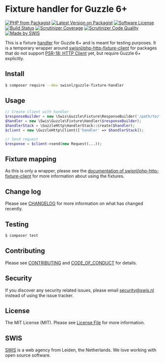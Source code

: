 # Fixture handler for Guzzle 6+

[![PHP from Packagist](https://img.shields.io/packagist/php-v/swisnl/guzzle-fixture-handler.svg)](https://packagist.org/packages/swisnl/guzzle-fixture-handler)
[![Latest Version on Packagist](https://img.shields.io/packagist/v/swisnl/guzzle-fixture-handler.svg)](https://packagist.org/packages/swisnl/guzzle-fixture-handler)
[![Software License](https://img.shields.io/packagist/l/swisnl/guzzle-fixture-handler.svg)](LICENSE)
[![Build Status](https://travis-ci.org/swisnl/guzzle-fixture-handler.svg?branch=master)](https://travis-ci.org/swisnl/guzzle-fixture-handler)
[![Scrutinizer Coverage](https://img.shields.io/scrutinizer/coverage/g/swisnl/guzzle-fixture-handler.svg)](https://scrutinizer-ci.com/g/swisnl/guzzle-fixture-handler/?branch=master)
[![Scrutinizer Code Quality](https://img.shields.io/scrutinizer/g/swisnl/guzzle-fixture-handler.svg)](https://scrutinizer-ci.com/g/swisnl/guzzle-fixture-handler/?branch=master)
[![Made by SWIS](https://img.shields.io/badge/%F0%9F%9A%80-made%20by%20SWIS-%23D9021B.svg)](https://www.swis.nl)

This is a fixture [handler](http://docs.guzzlephp.org/en/stable/handlers-and-middleware.html) for Guzzle 6+ and is meant for testing purposes.
It is a temporary wrapper around [swisnl/php-http-fixture-client](https://github.com/swisnl/php-http-fixture-client) for packages that do not support [PSR-18: HTTP Client](https://www.php-fig.org/psr/psr-18/) yet, but require Guzzle 6+ explicitly.

## Install

``` bash
$ composer require --dev swisnl/guzzle-fixture-handler
```

## Usage

``` php
// Create client with handler
$responseBuilder = new \Swis\Guzzle\Fixture\ResponseBuilder('/path/to/fixtures');
$handler = new \Swis\Guzzle\Fixture\Handler($responseBuilder);
$handlerStack = \GuzzleHttp\HandlerStack::create($handler);
$client = new \GuzzleHttp\Client(['handler' => $handlerStack]);

// Send request
$response = $client->send(new Request(...));
```

## Fixture mapping

As this is only a wrapper, please see the [documentation of swisnl/php-http-fixture-client](https://github.com/swisnl/php-http-fixture-client#fixture-mapping) for more information about using the fixtures.

## Change log

Please see [CHANGELOG](CHANGELOG.md) for more information on what has changed recently.

## Testing

``` bash
$ composer test
```

## Contributing

Please see [CONTRIBUTING](CONTRIBUTING.md) and [CODE_OF_CONDUCT](CODE_OF_CONDUCT.md) for details.

## Security

If you discover any security related issues, please email security@swis.nl instead of using the issue tracker.

## License

The MIT License (MIT). Please see [License File](LICENSE.md) for more information.

## SWIS

[SWIS](https://www.swis.nl) is a web agency from Leiden, the Netherlands. We love working with open source software.
